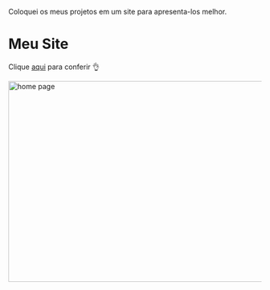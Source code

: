 Coloquei os meus projetos em um site para apresenta-los melhor.
<!DOCTYPE html>
<html lang="pt-br">
<head>
    <meta charset="UTF-8">
    <meta name="viewport" content="width=device-width, initial-scale=1.0">
    <title>GitHub Pages Example</title>
</head>
<body>
    <h1>Meu Site</h1>
    <p>Clique <a href="https://gabrielasth.github.io/Site/index.html" target="_blank">aqui</a> para conferir 👌</p>
    <img src="https://solutis.com.br/wp-content/uploads/2020/12/dev-carreira.jpg" alt="home page" width="800px" height="400px">
</body>
</html>

